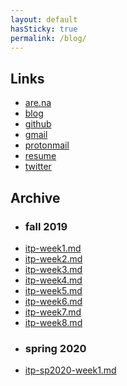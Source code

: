 ```yaml
---
layout: default
hasSticky: true
permalink: /blog/
---
```

<div class="links">

<h2 class="content">Links</h2>

<ul>
<li> <a href="https://www.are.na/neta-bomani" target="_blank">are.na</a> </li>
<li> <a href="/blog">blog</a> </li>
<li> <a href="https://github.com/netanoir" target="_blank">github</a> </li>
<li> <a href="mailto:netanyabomani@gmail.com">gmail</a> </li>
<li> <a href="mailto:netabomani@protonmail.com" target="_blank">protonmail</a> </li>
<li> <a href="https://docs.google.com/spreadsheets/d/1Jz098EFWBRPViRRH1bjYt85UUwFWkNu_sjb_8jkOTmY/edit?usp=sharing" target="_blank">resume</a> </li>
<!-- <li> <a href="#" target="_blank"> tinyletter </a> </li> -->
<li> <a href="https://twitter.com/netabomani" target="_blank">twitter</a> </li>
</ul>

</div>

<div class="archive">

<h2 class="content">Archive</h2>

<ul>
<li> <h3 class="blog">fall 2019</h3> </li>
<li> <a href="/blog/itp-week1">itp-week1.md</a> </li>
<li> <a href="/blog/itp-week2">itp-week2.md</a> </li>
<li> <a href="/blog/itp-week3">itp-week3.md</a> </li>
<li> <a href="/blog/itp-week4">itp-week4.md</a> </li>
<li> <a href="/blog/itp-week5">itp-week5.md</a> </li>
<li> <a href="/blog/itp-week6">itp-week6.md</a> </li>
<li> <a href="/blog/itp-week7">itp-week7.md</a> </li>
<li> <a href="/blog/itp-week8">itp-week8.md</a> </li>
<li> <h3 class="blog">spring 2020 </h3> </li>
<li> <a href="/blog/itp-sp2020-week1">itp-sp2020-week1.md</a> </li>

</ul> 

</div>

